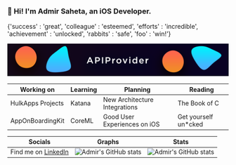 ### 👋 Hi! I'm Admir Saheta, an iOS Developer.
{'success' : 'great', 'colleague' : 'esteemed', 'efforts' : 'incredible', 'achievement' : 'unlocked', 'rabbits' : 'safe', 'foo' : 'win!'}

![APIProvider](https://github.com/admirsaheta/admirsaheta/blob/main/APIProv.png?raw=true)


| Working on  | Learning | Planning | Reading |
| ------------- | ------------- | ------------ | ------------- |
| HulkApps Projects  | Katana  | New Architecture Integrations     | The Book of C      |
| AppOnBoardingKit  | CoreML  | Good User Experiences on iOS     | Get yourself un*cked      |


| Socials | Graphs | Stats |
| ------- | ------- | ----- |
| Find me on [LinkedIn](https://www.linkedin.com/in/admir-saheta/) | ![Admir's GitHub stats](https://github-readme-stats-gye8jh2s0-admirsaheta.vercel.app/api/top-langs/?username=admirsaheta&count_private=true&langs_count=8&layout=compact&hide_border=true&title_color=FF5600) | ![Admir's GitHub stats](https://github-readme-stats-gye8jh2s0-admirsaheta.vercel.app/api?username=admirsaheta&count_private=true&hide_border=true&title_color=FF0051&icon_color=FF0051&show_icons=true) |
